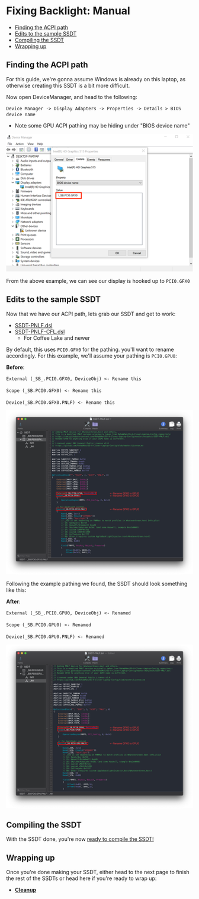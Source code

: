 # Fixing Backlight: Manual

* [Finding the ACPI path](#finding-the-acpi-path)
* [Edits to the sample SSDT](#edits-to-the-sample-ssdt)
* [Compiling the SSDT](#compiling-the-ssdt)
* [Wrapping up](#wrapping-up)

## Finding the ACPI path

For this guide, we're gonna assume Windows is already on this laptop, as otherwise creating this SSDT is a bit more difficult.

Now open DeviceManager, and head to the following:

```text
Device Manager -> Display Adapters -> Properties -> Details > BIOS device name
```

* Note some GPU ACPI pathing may be hiding under "BIOS device name"

![Credit to 1Revenger1 for the image](/images/Laptops/backlight-md/devicemanager.png)

From the above example, we can see our display is hooked up to `PCI0.GFX0`

## Edits to the sample SSDT

Now that we have our ACPI path, lets grab our SSDT and get to work:

* [SSDT-PNLF.dsl](https://github.com/acidanthera/WhateverGreen/blob/master/Manual/SSDT-PNLF.dsl)
* [SSDT-PNLF-CFL.dsl](https://github.com/dortania/Getting-Started-With-ACPI/blob/master/extra-files/decompiled/SSDT-PNLF-CFL.dsl.zip)
  * For Coffee Lake and newer

By default, this uses `PCI0.GFX0` for the pathing. you'll want to rename accordingly. For this example, we'll assume your pathing is `PCI0.GPU0`:

**Before**:

```
External (_SB_.PCI0.GFX0, DeviceObj) <- Rename this

Scope (_SB.PCI0.GFX0) <- Rename this

Device(_SB.PCI0.GFX0.PNLF) <- Rename this
```

![](/images/Laptops/backlight-md/ssdt-before.png)

Following the example pathing we found, the SSDT should look something like this:

**After**:

```
External (_SB_.PCI0.GPU0, DeviceObj) <- Renamed

Scope (_SB.PCI0.GPU0) <- Renamed

Device(_SB.PCI0.GPU0.PNLF) <- Renamed
```

![](/images/Laptops/backlight-md/ssdt-after.png)

## Compiling the SSDT

 With the SSDT done, you're now [ready to compile the SSDT!](/Manual/compile.md)

## Wrapping up

Once you're done making your SSDT, either head to the next page to finish the rest of the SSDTs or head here if you're ready to wrap up:

* [**Cleanup**](/cleanup.md)
